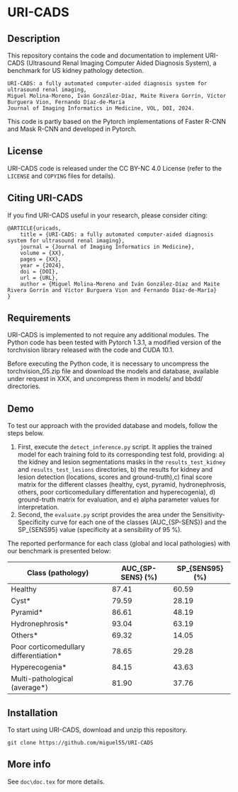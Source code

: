 # URI-CADS

## Description
This repository contains the code and documentation to implement URI-CADS (Ultrasound Renal Imaging Computer Aided Diagnosis System), a benchmark for US kidney pathology detection. 

```
URI-CADS: a fully automated computer-aided diagnosis system for ultrasound renal imaging,
Miguel Molina-Moreno, Iván González-Díaz, Maite Rivera Gorrín, Víctor Burguera Vion, Fernando Díaz-de-María
Journal of Imaging Informatics in Medicine, VOL, DOI, 2024. 
```

This code is partly based on the Pytorch implementations of Faster R-CNN and Mask R-CNN and developed in Pytorch.

## License

URI-CADS code is released under the CC BY-NC 4.0 License (refer to the `LICENSE` and `COPYING` files for details).

## Citing URI-CADS

If you find URI-CADS useful in your research, please consider citing:

	@ARTICLE{uricads,
		title = {URI-CADS: a fully automated computer-aided diagnosis system for ultrasound renal imaging},
		journal = {Journal of Imaging Informatics in Medicine},
		volume = {XX},
		pages = {XX},
		year = {2024},
		doi = {DOI},
		url = {URL},
		author = {Miguel Molina-Moreno and Iván González-Díaz and Maite Rivera Gorrín and Víctor Burguera Vion and Fernando Díaz-de-María}
	}
  

## Requirements

URI-CADS is implemented to not require any additional modules. The Python code has been tested with Pytorch 1.3.1, a modified version of the torchvision library released with the code and CUDA 10.1.

Before executing the Python code, it is necessary to uncompress the torchvision_05.zip file and download the models and database, available under request in XXX, and uncompress them in models/ and bbdd/ directories.

## Demo

To test our approach with the provided database and models, follow the steps below. 

1. First, execute the `detect_inference.py` script. It applies the trained model for each training fold to its corresponding test fold, providing: a) the kidney and lesion segmentations masks in the `results_test_kidney` and `results_test_lesions` directories, b) the results for kidney and lesion detection (locations, scores and ground-truth),c)  final score matrix for the different classes (healthy, cyst, pyramid, hydronephrosis, others, poor corticomedullary differentation and hyperecogenia), d) ground-truth matrix for evaluation, and e) alpha parameter values for interpretation.
2. Second, the `evaluate.py` script provides the area under the Sensitivity-Specificity curve for each one of the classes (AUC_{SP-SENS}) and the SP_{SENS95} value (specificity at a sensibility of 95 %).

The reported performance for each class (global and local pathologies) with our benchmark is presented below:

| Class (pathology)                      |  AUC_{SP-SENS} (%)  |   SP_{SENS95} (%)  |
|----------------------------------------|---------------------|--------------------|
| Healthy                                |        87.41        |        60.59       |
| Cyst*                                  |        79.59        |        28.19       |
| Pyramid*                               |        86.61        |        48.19       |
| Hydronephrosis*                        |        93.04        |        63.19       |
| Others*                                |        69.32        |        14.05       |
| Poor corticomedullary differentiation* |        78.65        |        29.28       |
| Hyperecogenia*                         |        84.15        |        43.63       |
| Multi-pathological (average*)          |        81.90        |        37.76       |

## Installation

To start using URI-CADS, download and unzip this repository.
```
git clone https://github.com/miguel55/URI-CADS
```

## More info

See `doc\doc.tex` for more details.
